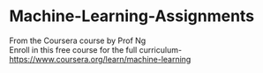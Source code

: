 # Machine-Learning-Assignments
From the Coursera course by Prof Ng </br>
Enroll in this free course for the full curriculum- https://www.coursera.org/learn/machine-learning
